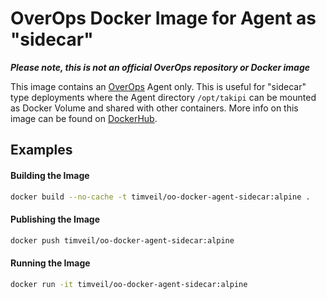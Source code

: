 # OverOps Docker Image for Agent as "sidecar"

__*Please note, this is not an official OverOps repository or Docker image*__

This image contains an [OverOps](http://www.overops.com) Agent only.  This is useful for "sidecar" type deployments where the Agent directory `/opt/takipi` can be mounted as Docker Volume and shared with other containers.  More info on this image can be found on [DockerHub](https://hub.docker.com/r/timveil/oo-docker-agent-sidecar/).


## Examples

#### Building the Image

```bash
docker build --no-cache -t timveil/oo-docker-agent-sidecar:alpine .
```

#### Publishing the Image

```bash
docker push timveil/oo-docker-agent-sidecar:alpine
```

#### Running the Image
 
```bash
docker run -it timveil/oo-docker-agent-sidecar:alpine
```